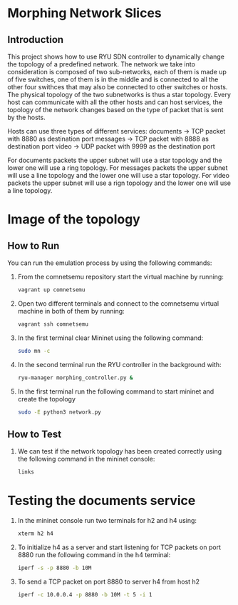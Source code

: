 # Morphing Network Slices

## Introduction
This project shows how to use RYU SDN controller to dynamically change the topology of a predefined network. The network we take into consideration is composed of two sub-networks, each of them is made up of five switches, one of them is in the middle and is connected to all the other four swithces that may also be connected to other switches or hosts. The physical topology of the two subnetworks is thus a star topology. 
Every host can communicate with all the other hosts and can host services, the topology of the network changes based on the type of packet that is sent by the hosts.

Hosts can use three types of different services: 
documents -> TCP packet with 8880 as destination port 
messages -> TCP packet with 8888 as destination port 
video -> UDP packet with 9999 as the destination port

For documents packets the upper subnet will use a star topology and the lower one will use a ring topology.
For messages packets the upper subnet will use a line topology and the lower one will use a star topology.
For video packets the upper subnet will use a rign topology and the lower one will use a line topology.

# Image of the topology

## How to Run 

You can run the emulation process by using the following commands:

1. From the comnetsemu repository start the virtual machine by running:
    ```bash
    vagrant up comnetsemu
    ```
2. Open two different terminals and connect to the comnetsemu virtual machine in both of them by        running:
    ```bash
    vagrant ssh comnetsemu
    ```
3. In the first terminal clear Mininet using the following command:
    ```bash
    sudo mn -c
    ```
4. In the second terminal run the RYU controller in the background with:
    ```bash
    ryu-manager morphing_controller.py &
    ```
5. In the first terminal run the following command to start mininet and create the topology
    ```bash
    sudo -E python3 network.py
    ```

## How to Test
1. We can test if the network topology has been created correctly using the following command in the mininet console:
    ```bash
    links
    ```
# Testing the documents service

1. In the mininet console run two terminals for h2 and h4 using:
    ```bash
    xterm h2 h4
    ```
2. To initialize h4 as a server and start listening for TCP packets on port 8880 run the following command in the h4 terminal:
    ```bash
    iperf -s -p 8880 -b 10M
    ```
3. To send a TCP packet on port 8880 to server h4 from host h2 
    ```bash
    iperf -c 10.0.0.4 -p 8880 -b 10M -t 5 -i 1 
    ```







